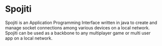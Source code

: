 # Spojiti
Spojiti is an Application Programming Interface written in java to create and manage socket connections among various devices on a local network. Spojiti can be used as a backbone to any multiplayer game or multi user app on a local network.
